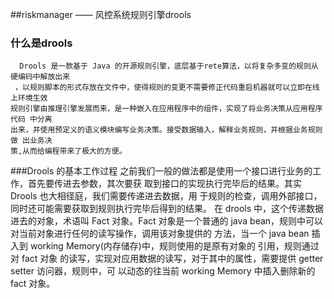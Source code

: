 ##riskmanager —— 风控系统规则引擎drools
### 什么是drools
      Drools 是一款基于 Java 的开源规则引擎，底层基于rete算法，以将复杂多变的规则从硬编码中解放出来
     ，以规则脚本的形式存放在文件中，使得规则的变更不需要修正代码重启机器就可以立即在线上环境生效
    规则引擎由推理引擎发展而来，是一种嵌入在应用程序中的组件，实现了将业务决策从应用程序代码 中分离
    出来，并使用预定义的语义模块编写业务决策。接受数据输入，解释业务规则，并根据业务规则做 出业务决
    策,从而给编程带来了极大的方便。
    
###Drools 的基本工作过程
     之前我们一般的做法都是使用一个接口进行业务的工作，首先要传进去参数，其次要获
    取到接口的实现执行完毕后的结果。其实 Drools 也大相径庭，我们需要传递进去数据，用
    于规则的检查，调用外部接口，同时还可能需要获取到规则执行完毕后得到的结果。
    在 drools 中，这个传递数据进去的对象，术语叫 Fact 对象。Fact 对象是一个普通的 java
    bean，规则中可以对当前对象进行任何的读写操作，调用该对象提供的 方法，当一个 java bean 
    插入到 working Memory(内存储存)中，规则使用的是原有对象的 引用，规则通过对 fact 对象
    的读写，实现对应用数据的读写，对于其中的属性，需要提供 getter setter 访问器，规则中，可
    以动态的往当前 working Memory 中插入删除新的 fact 对象。
 

